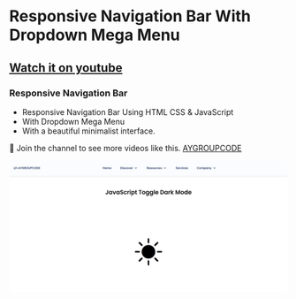 # Responsive Navigation Bar With Dropdown Mega Menu
## [Watch it on youtube]()
### Responsive Navigation Bar

- Responsive Navigation Bar Using HTML CSS & JavaScript
- With Dropdown Mega Menu
- With a beautiful minimalist interface.

💙 Join the channel to see more videos like this. [AYGROUPCODE](https://www.youtube.com/@aygroupcode)

![preview img](/imgss.jpg)
